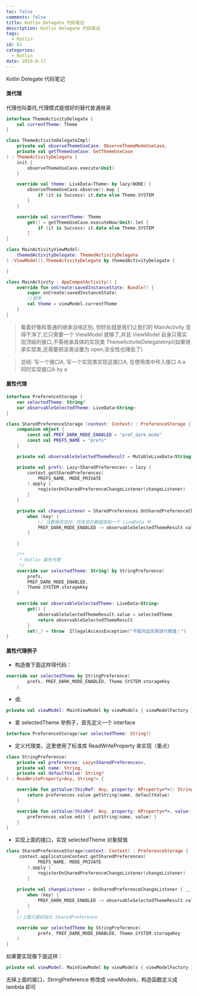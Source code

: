 ```yaml
---
toc: false
comments: false
title: Kotlin Delegate 代码笔记
description: Kotlin Delegate 代码笔记
tags:
  - Kotlin
id: 61
categories:
  - Kotlin
date: 2019-8-17
---
```


Kotlin Delegate 代码笔记
<!-- more -->

#### 类代理
代理也叫委托,代理模式能很好的替代普通继承


```kotlin
interface ThemeActivityDelegate {
	val currentTheme: Theme
}
```


```kotlin
class ThemeActiviteDelegateImpl(
	private val observeThemeUseCase: ObserveThemeModeUseCase,
    private val getThemeUseCase: GetThemeUseCase
) : ThemeActivityDelegate {
	init {
        observeThemeUseCase.execute(Unit)
    }

    override val theme: LiveData<Theme> by lazy(NONE) {
        observeThemeUseCase.observe().map {
            if (it is Success) it.data else Theme.SYSTEM
        }
    }

    override val currentTheme: Theme
        get() = getThemeUseCase.executeNow(Unit).let {
            if (it is Success) it.data else Theme.SYSTEM
        }
}
```

```kotlin
class MainActivityViewModel(
	themedActivityDelegate: ThemedActivityDelegate
) :ViewModel(),ThemeActivityDelegate by themedActivityDelegate {

}
```



```kotlin
class MainActivity : AppCompatActivity() {
	override fun onCreate(savedInstanceState: Bundle?) {
        super.onCreate(savedInstanceState)
        //使用
        val theme = viewModel.currentTheme
    }
}
```

> 看着好像和普通的继承没啥区别, 但好处就是我们让我们的 MainActivity 变得干净了,它只需要一个 ViewModel 就够了,并且 ViewModel 自身只需实现顶级的接口,不需继承具体的实现类 ThemeActiviteDelegateImpl(如果继承实现类,还需要把该类设置为 open,安全性也降低了)

> 总结: 写一个接口A, 写一个实现类实现这接口A, 在使用类中传入接口 A:a 同时实现接口A by a


#### 属性代理
```kotlin
interface PreferenceStorage {
    var selectedTheme: String?
    var observableSelectedTheme: LiveData<String>
}
```

```kotlin
class SharedPreferenceStorage (context: Context) : PreferenceStorage {
    companion object {
        const val PREF_DARK_MODE_ENABLED = "pref_dark_mode"
        const val PREFS_NAME = "prefs"
    }

    private val observableSelectedThemeResult = MutableLiveData<String>()

    private val prefs: Lazy<SharedPreferences> = lazy {
        context.getSharedPreferences(
            PREFS_NAME, MODE_PRIVATE
        ).apply {
            registerOnSharedPreferenceChangeListener(changeListener)
        }
    }

    private val changeListener = SharedPreferences.OnSharedPreferenceChangeListener { _, key ->
        when (key) {
            // 当数据改变时，将改变的数据放到一个 LiveData 中
            PREF_DARK_MODE_ENABLED -> observableSelectedThemeResult.value = selectedTheme
        }

    }

    /**
     * Kotlin 属性代理
     */
    override var selectedTheme: String? by StringPreference(
        prefs,
        PREF_DARK_MODE_ENABLED,
        Theme.SYSTEM.storageKey
    )

    override var observableSelectedTheme: LiveData<String>
        get() {
            observableSelectedThemeResult.value = selectedTheme
            return observableSelectedThemeResult
        }
        set(_) = throw  IllegalAccessException("不能对此实例进行赋值！")
}
```


#### 属性代理例子
- 构造像下面这样得代码：
```kotlin
override var selectedTheme by StringPreference(
        prefs, PREF_DARK_MODE_ENABLED, Theme.SYSTEM.storageKey
    )
```

- 或:
```kotlin
private val viewModel: MainViewModel by viewModels { viewModelFactory }
```

- 拿 selectedTheme 举例子，首先定义一个 interface
```kotlin
interface PreferenceStorage(var selectedTheme: String?)
```


- 定义代理类，这里使用了标准库 ReadWriteProperty 来实现（重点）
```kotlin
class StringPreference(
    private val preferences: Lazy<SharedPreferences>,
    private val name: String,
    private val defaultValue: String?
) : ReadWriteProperty<Any, String?> {

    override fun getValue(thisRef: Any, property: KProperty<*>): String? {
        return preferences.value.getString(name, defaultValue)
    }

    override fun setValue(thisRef: Any, property: KProperty<*>, value: String?) {
        preferences.value.edit { putString(name, value) }
    }
}
```


- 实现上面的接口，实现 selectedTheme 对象赋值
```kotlin
class SharedPreferenceStorage(context: Context) : PreferenceStorage {
	 context.applicationContext.getSharedPreferences(
            PREFS_NAME, MODE_PRIVATE
        ).apply {
            registerOnSharedPreferenceChangeListener(changeListener)
        }
    
    private val changeListener = OnSharedPreferenceChangeListener { _, key ->
        when (key) {
            PREF_DARK_MODE_ENABLED -> observableSelectedThemeResult.value = selectedTheme
        }
    }
	//上面只是初始化 SharedPreference 

 	override var selectedTheme by StringPreference(
        	prefs, PREF_DARK_MODE_ENABLED, Theme.SYSTEM.storageKey
    )
}
```

如果要实现像下面这样：
```kotlin
private val viewModel: MainViewModel by viewModels { viewModelFactory }
```

去掉上面的接口，StringPreference 修改成 viewModels，构造函数定义成 lambda 即可

